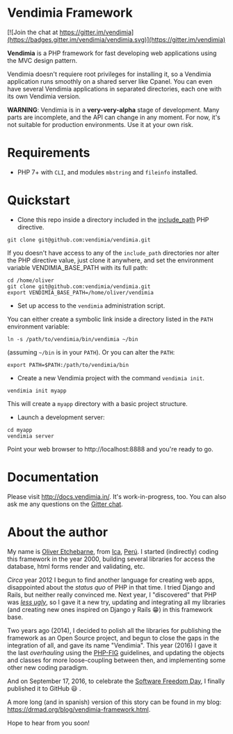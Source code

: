 # Vendimia Framework

[![Join the chat at https://gitter.im/vendimia](https://badges.gitter.im/vendimia/vendimia.svg)](https://gitter.im/vendimia)

**Vendimia** is a PHP framework for fast developing web applications using the MVC design pattern.

Vendimia doesn't requiere root privileges for installing it, so a Vendimia application runs smoothly on a shared server like Cpanel. You can even have several Vendimia applications in separated directories, each one with its own Vendimia version.

**WARNING**: Vendimia is in a **very-very-alpha** stage of development. Many parts are incomplete, and the API can change in any moment. For now, it's not suitable for production environments. Use it at your own risk.

# Requirements

* PHP 7+ with `CLI`, and modules `mbstring` and `fileinfo` installed.

# Quickstart

* Clone this repo inside a directory included in the [include_path](http://php.net/manual/en/ini.core.php#ini.include-path) PHP directive.

```
git clone git@github.com:vendimia/vendimia.git
```
If you doesn't have access to any of the `include_path` directories nor alter the PHP directive value, just clone it anywhere, and set the environment variable VENDIMIA_BASE_PATH with its full path:

```
cd /home/oliver
git clone git@github.com:vendimia/vendimia.git
export VENDIMIA_BASE_PATH=/home/oliver/vendimia
```

* Set up access to the `vendimia` administration script.

You can either create a symbolic link inside a directory listed in the `PATH` environment variable:

```
ln -s /path/to/vendimia/bin/vendimia ~/bin
```

(assuming `~/bin` is in your `PATH`). Or you can alter the `PATH`:

```
export PATH=$PATH:/path/to/vendimia/bin
```

* Create a new Vendimia project with the command `vendimia init`.

```
vendimia init myapp
```

This will create a `myapp` directory with a basic project structure.

* Launch a development server:

```
cd myapp
vendimia server
```

Point your web browser to http://localhost:8888 and you're ready to go.

# Documentation

Please visit http://docs.vendimia.in/. It's work-in-progress, too. You can also ask me any questions on the [Gitter chat](https://gitter.im/vendimia).

# About the author

My name is [Oliver Etchebarne](http://drmad.org), from [Ica](https://en.wikipedia.org/wiki/Ica,_Peru), [Perú](https://en.wikipedia.org/wiki/Peru). I started (indirectly) coding this framework in the year 2000, building several libraries for access the database, html forms render and validating, etc.

*Circa* year 2012 I begun to find another language for creating web apps, disappointed about the *status quo* of PHP in that time. I tried Django and Rails, but neither really convinced me. Next year, I "discovered" that PHP was *[less ugly](https://drmad.org/blog/10-cosas-que-probablemente-no-sabias-de-php.html)*, so I gave it a new try, updating and integrating all my libraries (and creating new ones inspired on Django y Rails :grin:) in this framework base.

Two years ago (2014), I decided to polish all the libraries for publishing the framework as an Open Source project, and begun to close the gaps in the integration of all, and gave its name "Vendimia". This year (2016) I gave it the last *overhauling* using the [PHP-FIG](http://www.php-fig.org/) guidelines, and updating the objects and classes for more loose-coupling between then, and implementing some other new coding paradigm.

And on September 17, 2016, to celebrate the [Software Freedom Day](http://www.softwarefreedomday.org/), I finally published it to GitHub :smiley: .

A more long (and in spanish) version of this story can be found in my blog: https://drmad.org/blog/vendimia-framework.html.

Hope to hear from you soon!
